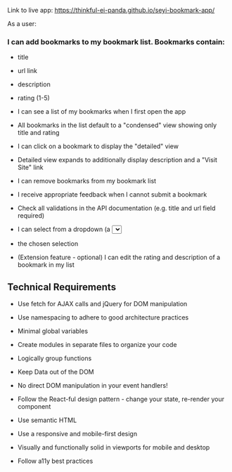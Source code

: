 Link to live app:   https://thinkful-ei-panda.github.io/seyi-bookmark-app/


As a user:

### I can add bookmarks to my bookmark list. Bookmarks contain:

- title
- url link
- description
- rating (1-5)

- I can see a list of my bookmarks when I first open the app

- All bookmarks in the list default to a "condensed" view showing only title and rating 

- I can click on a bookmark to display the "detailed" view

- Detailed view expands to additionally display description and a "Visit Site" link

- I can remove bookmarks from my bookmark list

- I receive appropriate feedback when I cannot submit a bookmark

- Check all validations in the API documentation (e.g. title and url field required)


- I can select from a dropdown (a <select> element) a "minimum rating" to filter the list by all bookmarks rated at or above
- the chosen selection
  
- (Extension feature - optional) I can edit the rating and description of a bookmark in my list


## Technical Requirements

- Use fetch for AJAX calls and jQuery for DOM manipulation

- Use namespacing to adhere to good architecture practices

- Minimal global variables

- Create modules in separate files to organize your code

- Logically group functions 

- Keep  Data out of the DOM

- No direct DOM manipulation in your event handlers!

- Follow the React-ful design pattern - change your state, re-render your component

- Use semantic HTML

- Use a responsive and mobile-first design

- Visually and functionally solid in viewports for mobile and desktop

- Follow a11y best practices

